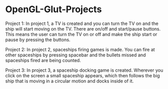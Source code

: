 # OpenGL-Glut-Projects

Project 1: In project 1, a TV is created and you can turn the TV on and the ship will start moving on the TV. There are on/off and start/pause buttons. This means the user can turn the TV on or off and make the ship start or pause by pressing the buttons.

Project 2: In project 2, spaceships firing games is made. You can fire at other spaceships by pressing spacebar and the bullets missed and spaceships fired are being counted.

Project 3: In project 3, a spaceship docking game is created. Wherever you click on the screen a small spaceship appears, which then follows the big ship that is moving in a circular motion and docks inside of it.
